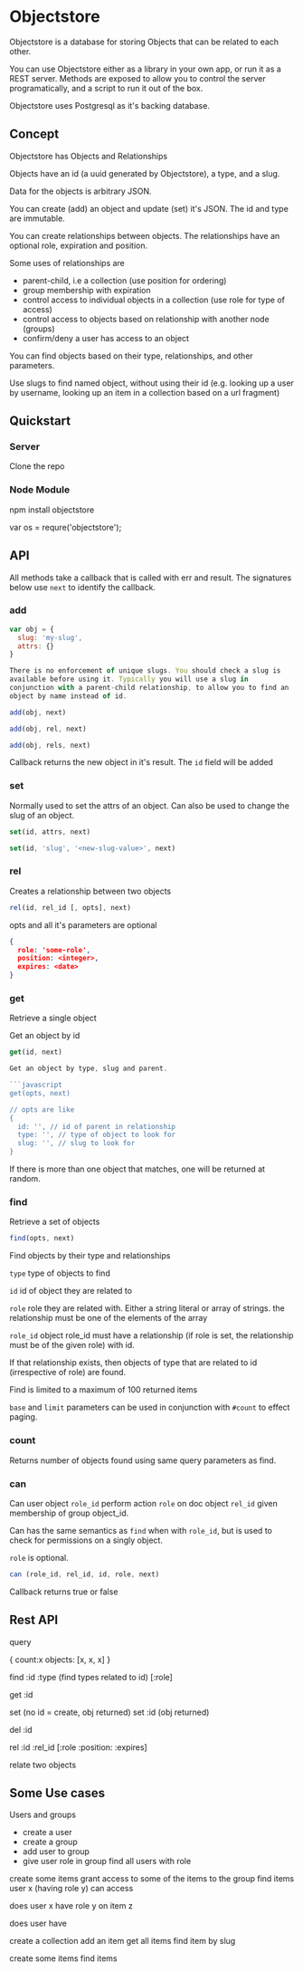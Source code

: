 # Objectstore

Objectstore is a database for storing Objects that can be related to each other.

You can use Objectstore either as a library in your own app, or run it as a REST server. Methods are exposed to allow you to control the server programatically, and a script to run it out of the box.

Objectstore uses Postgresql as it's backing database.

## Concept

Objectstore has Objects and Relationships

Objects have an id (a uuid generated by Objectstore), a type, and a slug.

Data for the objects is arbitrary JSON.

You can create (add) an object and update (set) it's JSON. The id and type are immutable.

You can create relationships between objects. The relationships have an optional role, expiration and position.

Some uses of relationships are

* parent-child, i.e a collection (use position for ordering)
* group membership with expiration
* control access to individual objects in a collection (use role for type of access)
* control access to objects based on relationship with another node (groups)
* confirm/deny a user has access to an object

You can find objects based on their type, relationships, and other parameters.

Use slugs to find named object, without using their id (e.g. looking up a user by username, looking up an item in a collection based on a url fragment)


## Quickstart

### Server

Clone the repo


### Node Module

npm install objectstore

var os = requre('objectstore');


## API

All methods take a callback that is called with err and result. The
signatures below use `next` to identify the callback.

### add

```javascript
var obj = {
  slug: 'my-slug',
  attrs: {}
}

There is no enforcement of unique slugs. You should check a slug is
available before using it. Typically you will use a slug in
conjunction with a parent-child relationship, to allow you to find an
object by name instead of id.

add(obj, next)

add(obj, rel, next)

add(obj, rels, next)
```

Callback returns the new object in it's result. The `id` field will be
added

### set

Normally used to set the attrs of an object. Can also be used to
change the slug of an object.

```javascript
set(id, attrs, next)

set(id, 'slug', '<new-slug-value>', next)
```

### rel

Creates a relationship between two objects

```javascript
rel(id, rel_id [, opts], next)
```
opts and all it's parameters are optional

```json
{
  role: 'some-role',
  position: <integer>,
  expires: <date>
}
```

### get

Retrieve a single object

Get an object by id

```javascript
get(id, next)

Get an object by type, slug and parent.

```javascript
get(opts, next)

// opts are like
{
  id: '', // id of parent in relationship
  type: '', // type of object to look for
  slug: '', // slug to look for
}
```

If there is more than one object that matches, one will be returned at
random.


### find

Retrieve a set of objects

```javascript
find(opts, next)
```

Find objects by their type and relationships

`type`
type of objects to find

`id`
id of object they are related to

`role` role they are related with. Either a string literal or array of
strings. the relationship must be one of the elements of the array

`role_id` object role_id must have a relationship (if role is set, the
relationship must be of the given role) with id.

If that relationship exists, then objects of type that are related to
id (irrespective of role) are found.

Find is limited to a maximum of 100 returned items

`base` and `limit` parameters can be used in conjunction with `#count`
to effect paging.

### count

Returns number of objects found using same query parameters as find.

### can

Can user object `role_id` perform action `role` on doc object `rel_id`
given membership of group object_id.

Can has the same semantics as `find` when with `role_id`, but is used to
check for permissions on a singly object.

`role` is optional.

```javascript
can (role_id, rel_id, id, role, next)
```

Callback returns true or false


## Rest API


query

{
 count:x
 objects: [x, x, x]
}


find :id :type (find types related to id) [:role]

get :id

set (no id = create, obj returned)
set :id (obj returned)

del :id




rel :id :rel_id [:role :position: :expires]

relate two objects


## Some Use cases

Users and groups

* create a user
* create a group
* add user to group
* give user role in group
find all users with role

create some items
grant access to some of the items to the group 
find items user x (having role y) can access

does user x have role y on item z


does user have 


create a collection
add an item
get all items
find item by slug


create some items
find items


